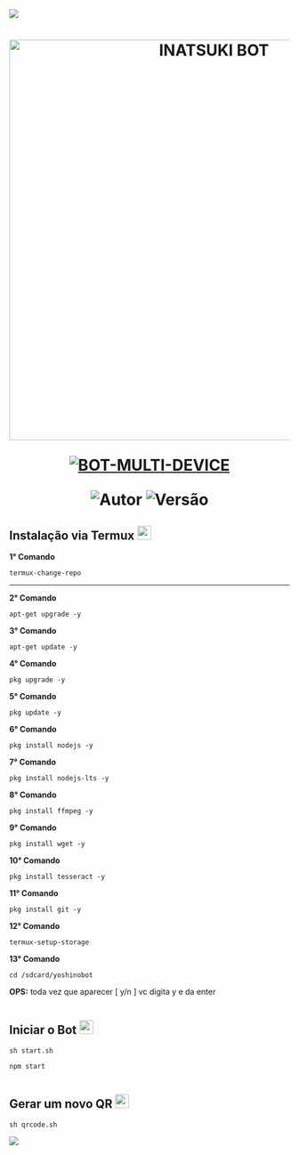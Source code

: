 <img src="https://readme-typing-svg.herokuapp.com/?font=mono&size=30&duration=4000&color=FF00FF&center=falso&vCenter=falso&lines=𝐈𝐍𝐀𝐓𝐒𝐔𝐊𝐈+𝐕𝟑;𝐂𝐎𝐌+𝐌𝐀𝐈𝐒+𝐃𝐄;𝟏500+𝐂𝐎𝐌𝐀𝐍𝐃𝐎𝐒❗;𖧄 𝐋𝐔𝐂𝐀𝐒 𝐌𝐎𝐃 𝐃𝐎𝐌𝐈𝐍𝐀 𖧄">      
<h1 align="center">
<p>
<img src= "https://telegra.ph/file/21a5ffd78e508949af736.jpg" alt="INATSUKI BOT" width="720">
</p>

<p align="center">
<a href="#"><img title="BOT-MULTI-DEVICE" src="https://img.shields.io/badge/BOT•MULTI•DEVICE-blue?&style=for-the-badge"></a>
</p>

<p align="center">
<img title="Autor" src="https://img.shields.io/badge/Autor-@Lucas-orange.svg?style=for-the-badge&logo=github"></a>
<img title="Versão" src="https://img.shields.io/badge/Versão-3.0.0-orange.svg?style=for-the-badge&logo=github"></a>
</p>

## Instalação via Termux  <img src="https://user-images.githubusercontent.com/108157095/182052725-6568419a-6a9f-490a-85ea-90b94af694fe.png" height="25px">
**1° Comando**
```
termux-change-repo
```
---------------------------

**2° Comando**
```
apt-get upgrade -y
```
**3° Comando**
```
apt-get update -y
```
**4° Comando**
```
pkg upgrade -y
```
**5° Comando**
```
pkg update -y 
```
**6° Comando**
```
pkg install nodejs -y  
```
**7° Comando**
```
pkg install nodejs-lts -y
```
**8° Comando**
```
pkg install ffmpeg -y 
```
**9° Comando**
```
pkg install wget -y 
```
**10° Comando**
```
pkg install tesseract -y
```
**11° Comando**
```
pkg install git -y
```
**12° Comando**
```
termux-setup-storage
```
**13° Comando**
```
cd /sdcard/yoshinobot
```
**OPS:**
toda vez que aparecer [ y/n ] vc digita y e da enter
```
```

## Iniciar o Bot  <img src="https://user-images.githubusercontent.com/108157095/182053901-78e4a217-51ba-42a3-8ec5-38ed978ad752.png" height="25px">
```
sh start.sh
```
```
npm start
```
```
```
## Gerar um novo QR  <img src="https://user-images.githubusercontent.com/108157095/182053978-d1a08952-4625-4e3f-b469-c8ebe4f22ac8.png" height="25px">
```
sh qrcode.sh
```


 <img src="https://readme-typing-svg.herokuapp.com/?font=mono&size=30&duration=4000&color=00FFFF&center=falso&vCenter=falso&lines=𖧄 𝐋𝐔𝐂𝐀𝐒 𝐌𝐎𝐃 𝐃𝐎𝐌𝐈𝐍𝐀 𖧄">      
